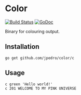 # Color

[![Build Status](https://travis-ci.org/jpedro/c.svg?branch=master)](https://travis-ci.org/jpedro/c)
[![GoDoc](https://godoc.org/github.com/jpedro/c?status.svg)](https://godoc.org/github.com/jpedro/c)

Binary for colouring output.


## Installation

	go get github.com/jpedro/color/c

## Usage

	c green 'Hello world!'
	c 201 WELCOME TO MY PINK UNIVERSE
